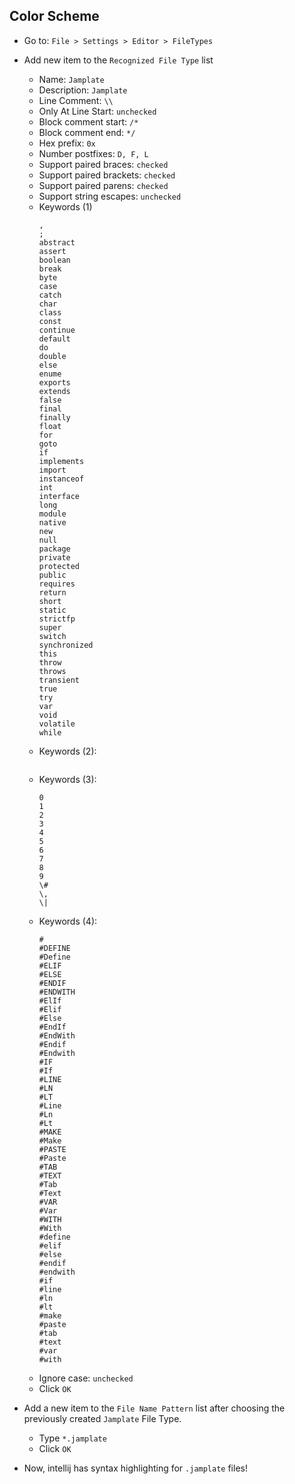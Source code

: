 ## Color Scheme
  - Go to: `File > Settings > Editor > FileTypes`
  - Add new item to the `Recognized File Type` list
    - Name: `Jamplate`
    - Description: `Jamplate`
    - Line Comment: `\\`
    - Only At Line Start: `unchecked`
    - Block comment start: `/*`
    - Block comment end: `*/`
    - Hex prefix: `0x`
    - Number postfixes: `D, F, L`
    - Support paired braces: `checked`
    - Support paired brackets: `checked`
    - Support paired parens: `checked`
    - Support string escapes: `unchecked`
    - Keywords (1)
        ```
        ,
        ;
        abstract
        assert
        boolean
        break
        byte
        case
        catch
        char
        class
        const
        continue
        default
        do
        double
        else
        enume
        exports
        extends
        false
        final
        finally
        float
        for
        goto
        if
        implements
        import
        instanceof
        int
        interface
        long
        module
        native
        new
        null
        package
        private
        protected
        public
        requires
        return
        short
        static
        strictfp
        super
        switch
        synchronized
        this
        throw
        throws
        transient
        true
        try
        var
        void
        volatile
        while
        ```
    - Keywords (2):
        ```
        ```
    - Keywords (3):
        ```
        0
        1
        2
        3
        4
        5
        6
        7
        8
        9
        \#
        \,
        \|
        ```
    - Keywords (4):
        ```
        #
        #DEFINE
        #Define
        #ELIF
        #ELSE
        #ENDIF
        #ENDWITH
        #ElIf
        #Elif
        #Else
        #EndIf
        #EndWith
        #Endif
        #Endwith
        #IF
        #If
        #LINE
        #LN
        #LT
        #Line
        #Ln
        #Lt
        #MAKE
        #Make
        #PASTE
        #Paste
        #TAB
        #TEXT
        #Tab
        #Text
        #VAR
        #Var
        #WITH
        #With
        #define
        #elif
        #else
        #endif
        #endwith
        #if
        #line
        #ln
        #lt
        #make
        #paste
        #tab
        #text
        #var
        #with
        ```
    - Ignore case: `unchecked`
    - Click `OK`

  - Add a new item to the `File Name Pattern` list after choosing the previously created `Jamplate` File Type.
    - Type `*.jamplate`
    - Click `OK`

  - Now, intellij has syntax highlighting for `.jamplate` files!
